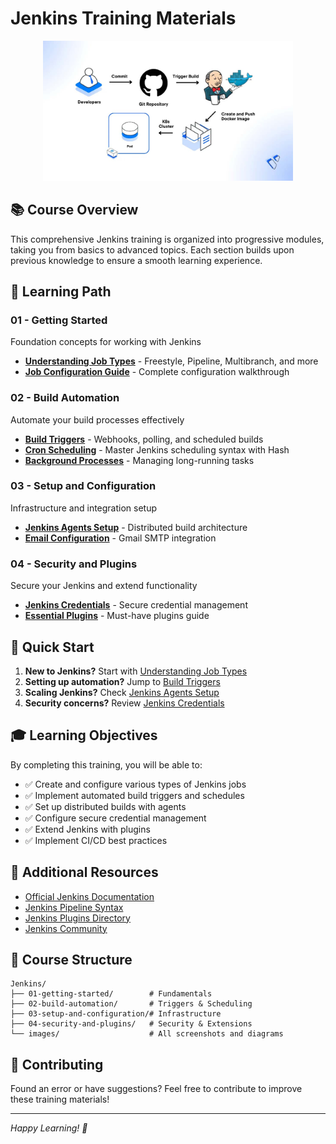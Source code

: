 # Jenkins Training Materials

<div align="center">
  <img src="./images/jenkins.jpg" alt="Jenkins Logo" width="400" />
</div>

## 📚 Course Overview

This comprehensive Jenkins training is organized into progressive modules, taking you from basics to advanced topics. Each section builds upon previous knowledge to ensure a smooth learning experience.

## 🎯 Learning Path

### 01 - Getting Started
Foundation concepts for working with Jenkins
- **[Understanding Job Types](./01-getting-started/01-job-types.md)** - Freestyle, Pipeline, Multibranch, and more
- **[Job Configuration Guide](./01-getting-started/02-job-configuration.md)** - Complete configuration walkthrough

### 02 - Build Automation
Automate your build processes effectively
- **[Build Triggers](./02-build-automation/01-build-triggers.md)** - Webhooks, polling, and scheduled builds
- **[Cron Scheduling](./02-build-automation/02-cron-scheduling.md)** - Master Jenkins scheduling syntax with Hash
- **[Background Processes](./02-build-automation/03-background-processes.md)** - Managing long-running tasks

### 03 - Setup and Configuration
Infrastructure and integration setup
- **[Jenkins Agents Setup](./03-setup-and-configuration/01-jenkins-agents.md)** - Distributed build architecture
- **[Email Configuration](./03-setup-and-configuration/02-email-configuration.md)** - Gmail SMTP integration

### 04 - Security and Plugins
Secure your Jenkins and extend functionality
- **[Jenkins Credentials](./04-security-and-plugins/01-credentials.md)** - Secure credential management
- **[Essential Plugins](./04-security-and-plugins/02-plugins.md)** - Must-have plugins guide

## 🚀 Quick Start

1. **New to Jenkins?** Start with [Understanding Job Types](./01-getting-started/01-job-types.md)
2. **Setting up automation?** Jump to [Build Triggers](./02-build-automation/01-build-triggers.md)
3. **Scaling Jenkins?** Check [Jenkins Agents Setup](./03-setup-and-configuration/01-jenkins-agents.md)
4. **Security concerns?** Review [Jenkins Credentials](./04-security-and-plugins/01-credentials.md)

## 🎓 Learning Objectives

By completing this training, you will be able to:
- ✅ Create and configure various types of Jenkins jobs
- ✅ Implement automated build triggers and schedules
- ✅ Set up distributed builds with agents
- ✅ Configure secure credential management
- ✅ Extend Jenkins with plugins
- ✅ Implement CI/CD best practices

## 🔧 Additional Resources

- [Official Jenkins Documentation](https://www.jenkins.io/doc/)
- [Jenkins Pipeline Syntax](https://www.jenkins.io/doc/book/pipeline/syntax/)
- [Jenkins Plugins Directory](https://plugins.jenkins.io/)
- [Jenkins Community](https://www.jenkins.io/participate/)

## 📝 Course Structure

```
Jenkins/
├── 01-getting-started/        # Fundamentals
├── 02-build-automation/       # Triggers & Scheduling  
├── 03-setup-and-configuration/# Infrastructure
├── 04-security-and-plugins/   # Security & Extensions
└── images/                    # All screenshots and diagrams
```

## 🤝 Contributing

Found an error or have suggestions? Feel free to contribute to improve these training materials!

---
*Happy Learning! 🚀*